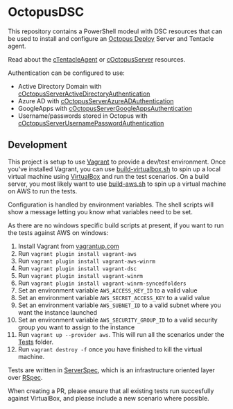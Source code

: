 # OctopusDSC

This repository contains a PowerShell modeul with DSC resources that can be used to install and configure an [Octopus Deploy](http://octopusdeploy.com) Server and Tentacle agent.

Read about the [cTentacleAgent](README-cTentacleAgent.md) or [cOctopusServer](README-cOctopusServer.md) resources.

Authentication can be configured to use:

* Active Directory Domain with [cOctopusServerActiveDirectoryAuthentication](README-cOctopusServerActiveDirectoryAuthentication.md)
* Azure AD with [cOctopusServerAzureADAuthentication](README-cOctopusServerAzureADAuthentication.md)
* GoogleApps with [cOctopusServerGoogleAppsAuthentication](README-cOctopusServerGoogleAppsAuthentication.md)
* Username/passwords stored in Octopus with [cOctopusServerUsernamePasswordAuthentication](README-cOctopusServerUsernamePasswordAuthentication.md)

## Development

This project is setup to use [Vagrant](vagrant.io) to provide a dev/test environment. Once you've installed Vagrant, you can use [build-virtualbox.sh](build-virtualbox.sh) to spin up a local virtual machine using [VirtualBox](virtualbox.org) and run the test scenarios. On a build server, you most likely want to use [build-aws.sh](build-aws.sh) to spin up a virtual machine on AWS to run the tests.

Configuration is handled by environment variables. The shell scripts will show a message letting you know what variables need to be set.

As there are no windows specific build scripts at present, if you want to run the tests against AWS on windows:

1. Install Vagrant from [vagrantup.com](vagrantup.com)
2. Run `vagrant plugin install vagrant-aws`
3. Run `vagrant plugin install vagrant-aws-winrm`
4. Run `vagrant plugin install vagrant-dsc`
5. Run `vagrant plugin install vagrant-winrm`
6. Run `vagrant plugin install vagrant-winrm-syncedfolders`
7. Set an environment variable `AWS_ACCESS_KEY_ID` to a valid value
8. Set an environment variable `AWS_SECRET_ACCESS_KEY` to a valid value
9. Set an environment variable `AWS_SUBNET_ID` to a valid subnet where you want the instance launched
10. Set an environment variable `AWS_SECURITY_GROUP_ID` to a valid security group you want to assign to the instance
11. Run `vagrant up --provider aws`. This will run all the scenarios under the [Tests](Tests) folder.
12. Run `vagrant destroy -f` once you have finished to kill the virtual machine.

Tests are written in [ServerSpec](serverspec.org), which is an infrastructure oriented layer over [RSpec](rspec.info).

When creating a PR, please ensure that all existing tests run succesfully against VirtualBox, and please include a new scenario where possible.
